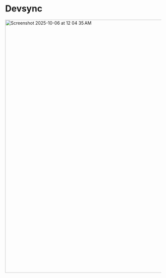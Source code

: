 # Devsync


<img width="1440" height="817" alt="Screenshot 2025-10-06 at 12 04 35 AM" src="https://github.com/user-attachments/assets/9f190a63-b086-483a-8e5f-c93ee751cbe4" />
